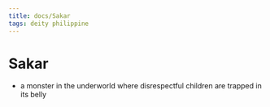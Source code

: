 ```yaml
---
title: docs/Sakar
tags: deity philippine
---
```


# Sakar
- a monster in the underworld where disrespectful children are trapped in its belly